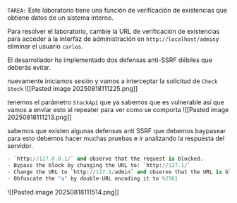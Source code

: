 `TAREA:` Este laboratorio tiene una función de verificación de existencias que obtiene datos de un sistema interno.

Para resolver el laboratorio, cambie la URL de verificación de existencias para acceder a la interfaz de administración en `http://localhost/admin`y eliminar el usuario `carlos`.

El desarrollador ha implementado dos defensas anti-SSRF débiles que deberás evitar.

nuevamente iniciamos sesión y vamos a interceptar la solicitud de `Check Stock`
![[Pasted image 20250818111225.png]]

tenemos el parámetro `StockApi` que ya sabemos que es vulnerable así que vamos a enviar esto al repeater para ver como se comporta
![[Pasted image 20250818111213.png]]

sabemos que existen algunas defensas anti SSRF que debemos baypasear para esto debemos hacer muchas pruebas e ir analizando la respuesta del servidor. 

```python
- `http://127.0.0.1/` and observe that the request is blocked.
- Bypass the block by changing the URL to: `http://127.1/`
- Change the URL to `http://127.1/admin` and observe that the URL is blocked again.
- Obfuscate the "a" by double-URL encoding it to %2561
```
![[Pasted image 20250818111514.png]]